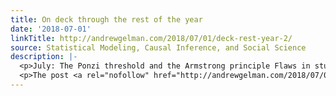 ```yaml
---
title: On deck through the rest of the year
date: '2018-07-01'
linkTitle: http://andrewgelman.com/2018/07/01/deck-rest-year-2/
source: Statistical Modeling, Causal Inference, and Social Science
description: |-
  <p>July: The Ponzi threshold and the Armstrong principle Flaws in stupid horrible algorithm revealed because it made numerical predictions PNAS forgets basic principles of game theory, thus dooming thousands of Bothans to the fate of Alderaan Tutorial: The practical application of complicated statistical methods to fill up the scientific literature with confusing and irrelevant analyses [&#8230;]</p>
  <p>The post <a rel="nofollow" href="http://andrewgelman.com/2018/07/01/deck-rest-year-2/">On dec
---
```

